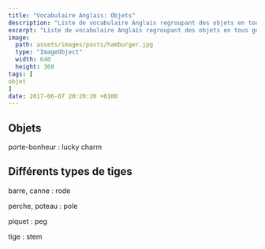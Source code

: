 ```yaml
---
title: "Vocabulaire Anglais: Objets"
description: "Liste de vocabulaire Anglais regroupant des objets en tous genres."
excerpt: "Liste de vocabulaire Anglais regroupant des objets en tous genres."
image:
  path: assets/images/posts/hamburger.jpg
  type: "ImageObject"
  width: 640
  height: 360
tags: [
objet
]
date: 2017-06-07 20:20:20 +0100
---
```



## Objets

porte-bonheur
: lucky charm


## Différents types de tiges

barre, canne
: rode

perche, poteau
: pole

piquet
: peg

tige
: stem
